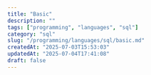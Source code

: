 ```yaml
---
title: "Basic"
description: ""
tags: ["programming", "languages", "sql"]
category: "sql"
slug: "/programming/languages/sql/basic.md"
createdAt: "2025-07-03T15:53:03"
updatedAt: "2025-07-04T17:41:08"
draft: false
---
```

